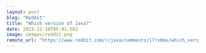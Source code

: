 ```yaml
---
layout: post
blog: "Reddit"
title: "Which version of Java?"
date: 2023-11-10T05:41:58Z
image: images/reddit.png
remote_url: "https://www.reddit.com/r/java/comments/17rxbmv/which_version_of_java/"
---
```

